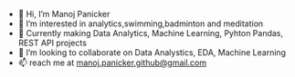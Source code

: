 - 👋 Hi, I’m Manoj Panicker
- 👀 I’m interested in analytics,swimming,badminton and meditation
- 🌱 Currently making Data Analytics, Machine Learning, Pyhton Pandas, REST API projects 
- 💞️ I’m looking to collaborate on Data Analystics, EDA, Machine Learning
- 📫 reach me at manoj.panicker.github@gmail.com

<!---
manoj-panicker-github/manoj-panicker-github is a ✨ special ✨ repository because its `README.md` (this file) appears on your GitHub profile.
You can click the Preview link to take a look at your changes.
--->
